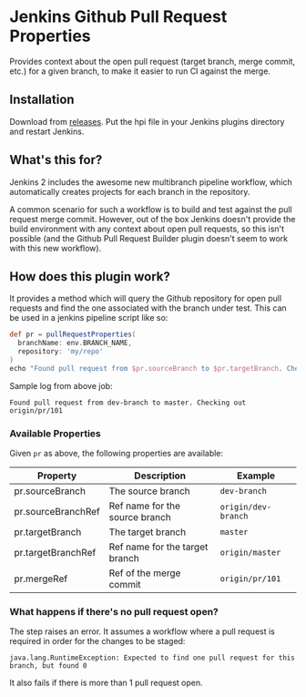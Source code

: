 # Jenkins Github Pull Request Properties

Provides context about the open pull request (target branch, merge commit, etc.) for a given branch, to make it easier to run CI against the merge.

## Installation

Download from [releases](https://github.com/jbrunton/jenkins-ghprp/releases). Put the hpi file in your Jenkins plugins directory and restart Jenkins.

## What's this for?

Jenkins 2 includes the awesome new multibranch pipeline workflow, which automatically creates projects for each branch in the repository.

A common scenario for such a workflow is to build and test against the pull request merge commit. However, out of the box Jenkins doesn't provide the build environment with any context about open pull requests, so this isn't possible (and the Github Pull Request Builder plugin doesn't seem to work with this new workflow).

## How does this plugin work?

It provides a method which will query the Github repository for open pull requests and find the one associated with the branch under test. This can be used in a jenkins pipeline script like so:

```groovy
def pr = pullRequestProperties(
  branchName: env.BRANCH_NAME,
  repository: 'my/repo'
)
echo "Found pull request from $pr.sourceBranch to $pr.targetBranch. Checking out $pr.mergeRef"
```

Sample log from above job:

    Found pull request from dev-branch to master. Checking out origin/pr/101

### Available Properties

Given `pr` as above, the following properties are available:

|Property          |Description                      |Example            |
|------------------|---------------------------------|-------------------|
|pr.sourceBranch   |The source branch                |`dev-branch`       |
|pr.sourceBranchRef|Ref name for the source branch   |`origin/dev-branch`|
|pr.targetBranch   |The target branch                |`master`           |
|pr.targetBranchRef|Ref name for the target branch   |`origin/master`    |
|pr.mergeRef       |Ref of the merge commit          |`origin/pr/101`    |

### What happens if there's no pull request open?

The step raises an error. It assumes a workflow where a pull request is required in order for the changes to be staged:

    java.lang.RuntimeException: Expected to find one pull request for this branch, but found 0

It also fails if there is more than 1 pull request open.
